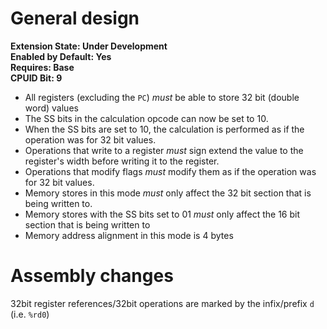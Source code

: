 # General design

**Extension State: Under Development**  
**Enabled by Default: Yes**  
**Requires: Base**  
**CPUID Bit: 9**

- All registers (excluding the `PC`) _must_ be able to store 32 bit (double word) values
- The SS bits in the calculation opcode can now be set to 10.
- When the SS bits are set to 10, the calculation is performed as if the operation was for 32 bit values.
- Operations that write to a register _must_ sign extend the value to the register's width before writing it to the register.
- Operations that modify flags _must_ modify them as if the operation was for 32 bit values.
- Memory stores in this mode _must_ only affect the 32 bit section that is being written to.
- Memory stores with the SS bits set to 01 _must_ only affect the 16 bit section that is being written to
- Memory address alignment in this mode is 4 bytes

# Assembly changes

32bit register references/32bit operations are marked by the infix/prefix `d` (i.e. `%rd0`)
